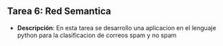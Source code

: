 ## Tarea 6: Red Semantica
- **Descripción**: En esta tarea se desarrollo una aplicacion en el lenguaje python para la clasificacion de correos spam y no spam
